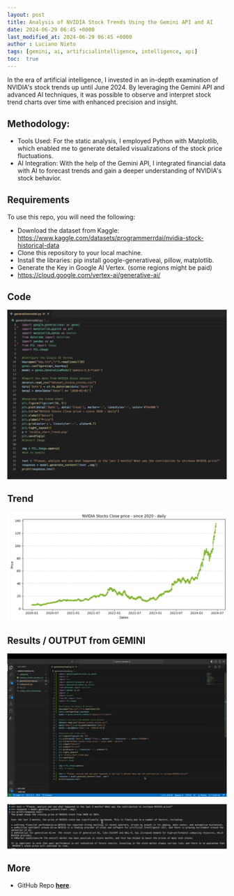 ```yaml
---
layout: post
title: Analysis of NVIDIA Stock Trends Using the Gemini API and AI
date: 2024-06-29 06:45 +0000
last_modified_at: 2024-06-29 06:45 +0000
author : Luciano Nieto
tags: [gemini, ai, artificialintelligence, intelligence, api]
toc:  true
---
```


In the era of artificial intelligence, I invested in an in-depth examination of NVIDIA's stock trends up until June 2024. By leveraging the Gemini API and advanced AI techniques, it was possible to observe and interpret stock trend charts over time with enhanced precision and insight.

## Methodology:
- Tools Used: For the static analysis, I employed Python with Matplotlib, which enabled me to generate detailed visualizations of the stock price fluctuations.
- AI Integration: With the help of the Gemini API, I integrated financial data with AI to forecast trends and gain a deeper understanding of NVIDIA's stock behavior.

## Requirements

To use this repo, you will need the following:

- Download the dataset from Kaggle: https://www.kaggle.com/datasets/programmerrdai/nvidia-stock-historical-data
- Clone this repository to your local machine.
- Install the libraries: pip install google-generativeai, pillow, matplotlib.
- Generate the Key in Google AI Vertex. (some regions might be paid)
- https://cloud.google.com/vertex-ai/generative-ai/

## Code

![](/imgs/gemi1.png)

## Trend

![](/imgs/gemi2.png)

## Results / OUTPUT from GEMINI

![](/imgs/gemi3.gif)

![](/imgs/gemi4.png)

## More

- GitHub Repo **[here](https://github.com/lucnietoX/gemini-google-ai)**.